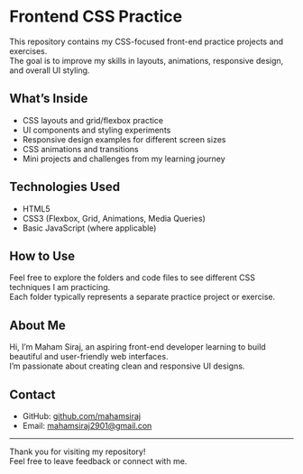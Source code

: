 # Frontend CSS Practice

This repository contains my CSS-focused front-end practice projects and exercises.  
The goal is to improve my skills in layouts, animations, responsive design, and overall UI styling.

## What’s Inside

- CSS layouts and grid/flexbox practice  
- UI components and styling experiments  
- Responsive design examples for different screen sizes  
- CSS animations and transitions  
- Mini projects and challenges from my learning journey

## Technologies Used

- HTML5  
- CSS3 (Flexbox, Grid, Animations, Media Queries)  
- Basic JavaScript (where applicable)  

## How to Use

Feel free to explore the folders and code files to see different CSS techniques I am practicing.  
Each folder typically represents a separate practice project or exercise.

## About Me

Hi, I’m Maham Siraj, an aspiring front-end developer learning to build beautiful and user-friendly web interfaces.  
I’m passionate about creating clean and responsive UI designs.

## Contact

- GitHub: [github.com/mahamsiraj](https://github.com/mahamsiraj)    
- Email: mahamsiraj2901@gmail.con

---

Thank you for visiting my repository!  
Feel free to leave feedback or connect with me.
